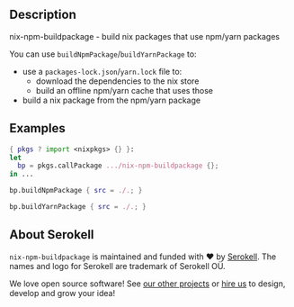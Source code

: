 ## Description

<!--
[![Build Status](https://travis-ci.org/serokell/nix-npm-buildpackage.svg?branch=master)](https://travis-ci.org/serokell/nix-npm-buildpackage)
-->

nix-npm-buildpackage - build nix packages that use npm/yarn packages

You can use `buildNpmPackage`/`buildYarnPackage` to:
* use a `packages-lock.json`/`yarn.lock` file to:
  - download the dependencies to the nix store
  - build an offline npm/yarn cache that uses those
* build a nix package from the npm/yarn package

## Examples

```nix
{ pkgs ? import <nixpkgs> {} }:
let
  bp = pkgs.callPackage .../nix-npm-buildpackage {};
in ...
```

```nix
bp.buildNpmPackage { src = ./.; }
```

```nix
bp.buildYarnPackage { src = ./.; }
```

## About Serokell

`nix-npm-buildpackage` is maintained and funded with :heart: by
[Serokell](https://serokell.io/). The names and logo for Serokell are trademark
of Serokell OÜ.

We love open source software! See [our other
projects](https://serokell.io/community?utm_source=github) or [hire
us](https://serokell.io/hire-us?utm_source=github) to design, develop and grow
your idea!
